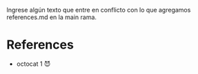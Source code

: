 
Ingrese algún texto que entre en conflicto con lo que agregamos references.md en la main rama.

# References

* octocat 1 😈


